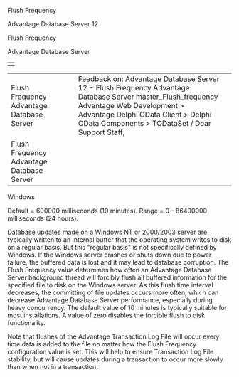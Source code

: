 Flush Frequency




Advantage Database Server 12  

Flush Frequency

Advantage Database Server

|  |
| --- |
|  |

|  |  |  |  |  |
| --- | --- | --- | --- | --- |
| Flush Frequency  Advantage Database Server |  |  | Feedback on: Advantage Database Server 12 - Flush Frequency Advantage Database Server master\_Flush\_frequency Advantage Web Development > Advantage Delphi OData Client > Delphi OData Components > TODataSet / Dear Support Staff, |  |
| Flush Frequency  Advantage Database Server |  |  |  |  |

Windows

Default = 600000 milliseconds (10 minutes). Range = 0 - 86400000 milliseconds (24 hours).

Database updates made on a Windows NT or 2000/2003 server are typically written to an internal buffer that the operating system writes to disk on a regular basis. But this "regular basis" is not specifically defined by Windows. If the Windows server crashes or shuts down due to power failure, the buffered data is lost and it may lead to database corruption. The Flush Frequency value determines how often an Advantage Database Server background thread will forcibly flush all buffered information for the specified file to disk on the Windows server. As this flush time interval decreases, the committing of file updates occurs more often, which can decrease Advantage Database Server performance, especially during heavy concurrency. The default value of 10 minutes is typically suitable for most installations. A value of zero disables the forcible flush to disk functionality.

Note that flushes of the Advantage Transaction Log File will occur every time data is added to the file no matter how the Flush Frequency configuration value is set. This will help to ensure Transaction Log File stability, but will cause updates during a transaction to occur more slowly than when not in a transaction.